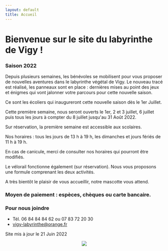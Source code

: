 ```yaml
---
layout: default
title: Accueil
---
```


<h1> Bienvenue sur le site du labyrinthe de Vigy ! </h1>



### Saison 2022

Depuis plusieurs semaines, les bénévoles se mobilisent pour vous proposer de nouvelles aventures dans le labyrinthe végétal de Vigy. Le nouveau tracé est réalisé, les panneaux sont en place : dernières mises au point des jeux et énigmes qui vont jalonner votre parcours pour cette nouvelle saison. 

Ce sont les écoliers qui inaugureront cette nouvelle saison dès le 1er Juillet. 

Cette première semaine, nous seront ouverts le 1er, 2 et 3 juillet, 6 juillet puis tous les jours à compter du 8 juillet jusqu'au 31 Août 2022. 

Sur réservation, la première semaine est accessible aux scolaires. 

Nos horaires : tous les jours de 13 h à 19 h, les dimanches et jours fériés de 11 h à 19 h. 

En cas de canicule, merci de consulter nos horaires qui pourront être modifiés.

Le vélorail fonctionne également (sur réservation). Nous vous proposons une formule comprenant les deux activités.

A très bientôt le plaisir de vous accueillir, notre mascotte vous attend.


### Moyen de paiement : espèces, chèques ou carte bancaire. 


### Pour nous joindre
* Tél. 06 84 84 84 62
ou 07 83 72 20 30
* vigy-labyrinthe@orange.fr

Site mis à jour le 21 Juin 2022


<center>
<img src="{{ site.baseurl }}public/img/oie.jpg">
</center>

